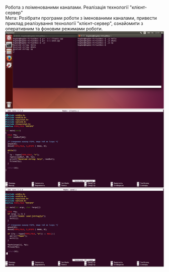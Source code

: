Робота з поіменованими каналами. Реалізація технології "клієнт-сервер"  
Мета: Розібрати програми роботи з іменованими каналами, привести приклад реалізування технології "клієнт-сервер", ознайомити з оперативним та фоновим режимами роботи.
![terminal1](lab4-2.png)
![terminal1](lab4.png)
![terminal1](lab4-1.png)
